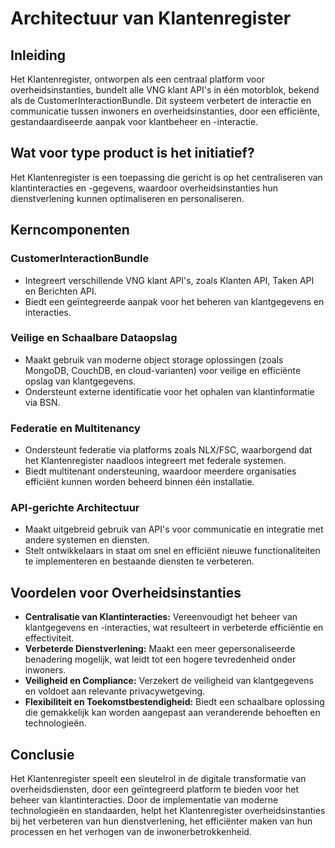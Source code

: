 # Architectuur van Klantenregister

## Inleiding

Het Klantenregister, ontworpen als een centraal platform voor overheidsinstanties, bundelt alle VNG klant API's in één motorblok, bekend als de CustomerInteractionBundle. Dit systeem verbetert de interactie en communicatie tussen inwoners en overheidsinstanties, door een efficiënte, gestandaardiseerde aanpak voor klantbeheer en -interactie.

## Wat voor type product is het initiatief?

Het Klantenregister is een toepassing die gericht is op het centraliseren van klantinteracties en -gegevens, waardoor overheidsinstanties hun dienstverlening kunnen optimaliseren en personaliseren.

## Kerncomponenten

### CustomerInteractionBundle

- Integreert verschillende VNG klant API's, zoals Klanten API, Taken API en Berichten API.
- Biedt een geïntegreerde aanpak voor het beheren van klantgegevens en interacties.

### Veilige en Schaalbare Dataopslag

- Maakt gebruik van moderne object storage oplossingen (zoals MongoDB, CouchDB, en cloud-varianten) voor veilige en efficiënte opslag van klantgegevens.
- Ondersteunt externe identificatie voor het ophalen van klantinformatie via BSN.

### Federatie en Multitenancy

- Ondersteunt federatie via platforms zoals NLX/FSC, waarborgend dat het Klantenregister naadloos integreert met federale systemen.
- Biedt multitenant ondersteuning, waardoor meerdere organisaties efficiënt kunnen worden beheerd binnen één installatie.

### API-gerichte Architectuur

- Maakt uitgebreid gebruik van API's voor communicatie en integratie met andere systemen en diensten.
- Stelt ontwikkelaars in staat om snel en efficiënt nieuwe functionaliteiten te implementeren en bestaande diensten te verbeteren.

## Voordelen voor Overheidsinstanties

- **Centralisatie van Klantinteracties:** Vereenvoudigt het beheer van klantgegevens en -interacties, wat resulteert in verbeterde efficiëntie en effectiviteit.
- **Verbeterde Dienstverlening:** Maakt een meer gepersonaliseerde benadering mogelijk, wat leidt tot een hogere tevredenheid onder inwoners.
- **Veiligheid en Compliance:** Verzekert de veiligheid van klantgegevens en voldoet aan relevante privacywetgeving.
- **Flexibiliteit en Toekomstbestendigheid:** Biedt een schaalbare oplossing die gemakkelijk kan worden aangepast aan veranderende behoeften en technologieën.

## Conclusie

Het Klantenregister speelt een sleutelrol in de digitale transformatie van overheidsdiensten, door een geïntegreerd platform te bieden voor het beheer van klantinteracties. Door de implementatie van moderne technologieën en standaarden, helpt het Klantenregister overheidsinstanties bij het verbeteren van hun dienstverlening, het efficiënter maken van hun processen en het verhogen van de inwonerbetrokkenheid.
